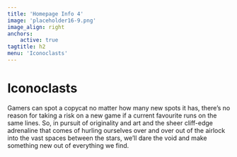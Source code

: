 ```yaml
---
title: 'Homepage Info 4'
image: 'placeholder16-9.png'
image_align: right
anchors:
    active: true
tagtitle: h2
menu: 'Iconoclasts'
---
```


# **Iconoclasts**

Gamers can spot a copycat no matter how many new spots it has, there’s no reason for taking a risk on a new game if a current favourite runs on the same lines. So, in pursuit of originality and art and the sheer cliff-edge adrenaline that comes of hurling ourselves over and over out of the airlock into the vast spaces between the stars, we’ll dare the void and make something new out of everything we find.